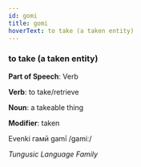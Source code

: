 ```yaml
---
id: gomi
title: gomi
hoverText: to take (a taken entity)
---
```


### to take (a taken entity)

**Part of Speech**: Verb

**Verb**: to take/retrieve

**Noun**: a takeable thing

**Modifier**: taken

Evenki гамӣ gamī /ɡamiː/

*Tungusic Language Family*